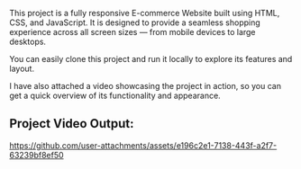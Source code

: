This project is a fully responsive E-commerce Website built using HTML, CSS, and JavaScript. It is designed to provide a seamless shopping experience across all screen sizes — from mobile devices to large desktops.

You can easily clone this project and run it locally to explore its features and layout.

I have also attached a video showcasing the project in action, so you can get a quick overview of its functionality and appearance.

## Project Video Output:


https://github.com/user-attachments/assets/e196c2e1-7138-443f-a2f7-63239bf8ef50

